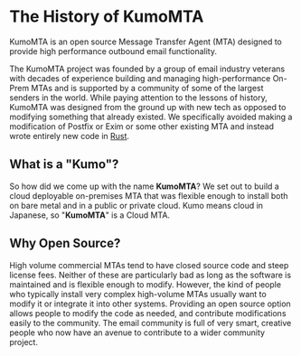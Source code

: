 # The History of KumoMTA

KumoMTA is an open source Message Transfer Agent (MTA) designed to provide high performance outbound email functionality.

The KumoMTA project was founded by a group of email industry veterans with decades of experience building and managing high-performance On-Prem MTAs and is supported by a community of some of the largest senders in the world. While paying attention to the lessons of history, KumoMTA was designed from the ground up with new tech as opposed to modifying something that already existed. We specifically avoided making a modification of Postfix or Exim or some other existing MTA and instead wrote entirely new code in [Rust](https://www.rust-lang.org/).

## What is a "Kumo"?
So how did we come up with the name **KumoMTA**?  We set out to build a cloud deployable on-premises MTA that was flexible enough to install both on bare metal and in a public or private cloud.  Kumo means cloud in Japanese, so "**KumoMTA**" is a Cloud MTA.

## Why Open Source?
High volume commercial MTAs tend to have closed source code and steep license fees. Neither of these are particularly bad as long as the software is maintained and is flexible enough to modify. However, the kind of people who typically install very complex high-volume MTAs usually want to modify it or integrate it into other systems. Providing an open source option allows people to modify the code as needed, and contribute modifications easily to the community. The email community is full of very smart, creative people who now have an avenue to contribute to a wider community project.
